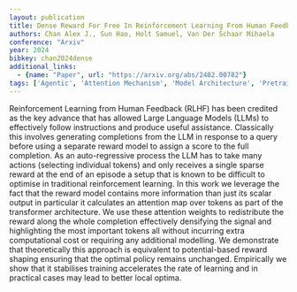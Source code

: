 ```yaml
---
layout: publication
title: Dense Reward For Free In Reinforcement Learning From Human Feedback
authors: Chan Alex J., Sun Hao, Holt Samuel, Van Der Schaar Mihaela
conference: "Arxiv"
year: 2024
bibkey: chan2024dense
additional_links:
  - {name: "Paper", url: "https://arxiv.org/abs/2402.00782"}
tags: ['Agentic', 'Attention Mechanism', 'Model Architecture', 'Pretraining Methods', 'RAG', 'Reinforcement Learning', 'Tools', 'Training Techniques', 'Transformer']
---
```

Reinforcement Learning from Human Feedback (RLHF) has been credited as the key advance that has allowed Large Language Models (LLMs) to effectively follow instructions and produce useful assistance. Classically this involves generating completions from the LLM in response to a query before using a separate reward model to assign a score to the full completion. As an auto-regressive process the LLM has to take many actions (selecting individual tokens) and only receives a single sparse reward at the end of an episode a setup that is known to be difficult to optimise in traditional reinforcement learning. In this work we leverage the fact that the reward model contains more information than just its scalar output in particular it calculates an attention map over tokens as part of the transformer architecture. We use these attention weights to redistribute the reward along the whole completion effectively densifying the signal and highlighting the most important tokens all without incurring extra computational cost or requiring any additional modelling. We demonstrate that theoretically this approach is equivalent to potential-based reward shaping ensuring that the optimal policy remains unchanged. Empirically we show that it stabilises training accelerates the rate of learning and in practical cases may lead to better local optima.
